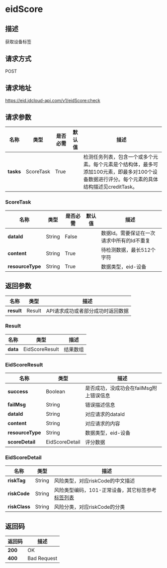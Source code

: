 # eidScore


## 描述
获取设备标签

## 请求方式
POST

## 请求地址
https://eid.jdcloud-api.com/v1/eidScore:check


## 请求参数
|名称|类型|是否必需|默认值|描述|
|---|---|---|---|---|
|**tasks**|ScoreTask|True| |检测任务列表，包含一个或多个元素。每个元素是个结构体，最多可添加100元素，即最多对100个设备数据进行评分。每个元素的具体结构描述见creditTask。|

### <div id="ScoreTask">ScoreTask</div>
|名称|类型|是否必需|默认值|描述|
|---|---|---|---|---|
|**dataId**|String|False| |数据Id。需要保证在一次请求中所有的Id不重复|
|**content**|String|True| |待检测数据，最长512个字符|
|**resourceType**|String|True| |数据类型，eid-设备|

## 返回参数
|名称|类型|描述|
|---|---|---|
|**result**|Result|API请求成功或者部分成功时返回数据|

### <div id="Result">Result</div>
|名称|类型|描述|
|---|---|---|
|**data**|EidScoreResult|结果数组|
### <div id="EidScoreResult">EidScoreResult</div>
|名称|类型|描述|
|---|---|---|
|**success**|Boolean|是否成功，没成功会在failMsg附上错误信息|
|**failMsg**|String|错误描述信息|
|**dataId**|String|对应请求的dataId|
|**content**|String|对应请求的内容|
|**resourceType**|String|数据类型，eid-设备|
|**scoreDetail**|EidScoreDetail|评分数据|
### <div id="EidScoreDetail">EidScoreDetail</div>
|名称|类型|描述|
|---|---|---|
|**riskTag**|String|风险类型，对应riskCode的中文描述|
|**riskCode**|String|风险类型编码，101-正常设备，其它标签参考[标签列表](https://docs.jdcloud.com/cn/Device-Fingerprint/Api-Document/lable.md)|
|**riskClass**|String|风险分类，对应riskCode的分类|

## 返回码
|返回码|描述|
|---|---|
|**200**|OK|
|**400**|Bad Request|
